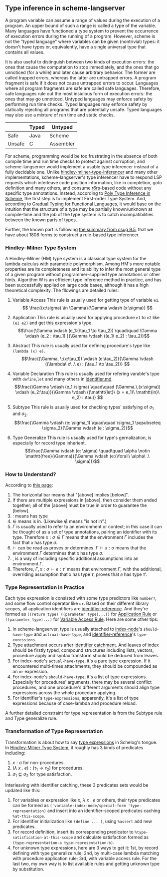 ## Type inference in scheme-langserver

A program variable can assume a range of values during the execution of a program. An upper bound of such a range is called a type of the variable. Many languages have functioned a type system to prevent the occurrence of execution errors during the running of a program. However, scheme is not the "typed language" where variables can be given (nontrivial) types: it doesn't have types or, equivalently, have a single universal type that contains all values. 

It is also useful to distinguish between two kinds of execution errors: the ones that cause the computation to stop immediately, and the ones that go unnoticed (for a while) and later cause arbitrary behavior. The former are called trapped errors, whereas the latter are untrapped errors. A program fragment is safe if it does not cause untrapped errors to occur. Languages where all program fragments are safe are called safe languages. Therefore, safe languages rule out the most insidious form of execution errors: the ones that may go unnoticed. Untyped languages may enforce safety by performing run time checks. Typed languages may enforce safety by statically rejecting all programs that are potentially unsafe. Typed languages may also use a mixture of run time and static checks.


|        | Typed | Untyped   |
|--------|-------|-----------|
| Safe   | Java  | Scheme    |
| Unsafe | C     | Assembler |

For scheme, programming would be too frustrating in the absence of both compile time and run time checks to protect against corruption, and scheme-langserver would implement a usable type inferencer instead of a fully decidable one. Unlike [hindley-milner-type-inferencer](https://github.com/webyrd/hindley-milner-type-inferencer) and many other implementations, scheme-langserver's type inferencer have to respond LSP requests which interleave code position information, like in completion, goto definition and many others, and consume [r6rs](http://www.r6rs.org/)-based code without any specific type annotations. Instead, according to [Poly Type Inference in Scheme](https://core.ac.uk/download/pdf/38891838.pdf), the first step is to implement First-order Type System. And, according to [Gradual Typing for Functional Languages](https://www.cs.indiana.edu/~lkuper/talks/gradual/gradual.pdf), it would base on the intuition that the structure of a type may be partially known/unknown at compile-time and the job of the type system is to catch incompatibilities between the known parts of types. 

Further, the known part is following [the summary from csug 9.5](https://cisco.github.io/ChezScheme/csug9.5/summary.html#./summary:h0), that we have about 1808 forms to construct a rule-based type inferencer.

### Hindley–Milner Type System
A Hindley–Milner (HM) type system is a classical type system for the lambda calculus with parametric polymorphism. Among HM's more notable properties are its completeness and its ability to infer the most general type of a given program without programmer-supplied type annotations or other hints. Algorithm W is an efficient type inference method in practice, and has been successfully applied on large code bases, although it has a high theoretical complexity. The fllowings are detailed rules:
1. Variable Access 
This rule is usually used for getting type of variable `e1`.
$$ \frac{(x:\sigma) \in \Gamma}{\Gamma \vdash (x:\sigma)} $$ 

2. Application
This rule is usually used for applying procedure `e1` to `e2` like `(e1 e2)` and get this expression's type.
$$\frac{\Gamma \vdash (e_1:(\tau_1 \to \tau_2)) \quad\quad \Gamma \vdash (e_2 : \tau_1) }{\Gamma \vdash ((e_1\ e_2) : \tau_2)}$$

3. Abstract
This rule is usually used for defining procedure's type like `(lambda (x) e)`.
$$\frac{(\Gamma, \;(x:\tau_1)) \vdash (e:\tau_2)}{\Gamma \vdash ((\lambda\ x\ .\ e) : (\tau_1 \to \tau_2))} $$

4. Variable Declaration
This rule is usually used for refering varable's type with `define`,`let` and many others in [identifier.md](./identifier.md).
$$\frac{\Gamma \vdash (e_1:\sigma) \quad\quad (\Gamma,\,(x:\sigma)) \vdash (e_2:\tau)}{\Gamma \vdash ((\mathtt{let}\ (x = e_1)\ \mathtt{in}\ e_2) : \tau)} $$

5. Subtype
This rule is usually used for checking types' satisfying of $\sigma_1$ and $\sigma_2$.
$$\frac{\Gamma \vdash (e: \sigma_1) \quad\quad \sigma_1 \sqsubseteq \sigma_2}{\Gamma \vdash (e : \sigma_2)}$$

6. Type Generalize
This rule is usually used for type's gernalization, is especially for record type inherient.
$$\frac{\Gamma \vdash (e: \sigma) \quad\quad \alpha \notin \mathtt{free}(\Gamma)}{\Gamma \vdash (e:(\forall\ \alpha\ .\ \sigma))}$$

### How to Understand?
According to [this page](https://stackoverflow.com/questions/12532552/what-part-of-hindley-milner-do-you-not-understand/12535304#12535304):
1. The horizontal bar means that "[above] implies [below]".
2. If there are multiple expressions in [above], then consider them anded together; all of the [above] must be true in order to guarantee the [below].
3. $:$ means has type 
4. $\in$ means is in. (Likewise $\not\in$ means "is not in".)
5. $\Gamma$ is usually used to refer to an environment or context; in this case it can be thought of as a set of type annotations, pairing an identifier with its type. Therefore $x : \sigma \in \Gamma$ means that the environment $\Gamma$ includes the fact that $x$ has type $\sigma$.
6. $\vdash$ can be read as proves or determines. $\Gamma \vdash x:\sigma$ means that the environment $\Gamma$ determines that $x$ has type $\sigma$.
7. $,$ is a way of including specific additional assumptions into an environment $\Gamma$. 
8. Therefore, $\Gamma, x : \sigma \vdash e : \tau'$ means that environment $\Gamma$, with the additional, overriding assumption that $x$ has type $\tau$, proves that $e$ has type $\tau'$.

### Type Representation in Practice
Each type expression is consisted with some type predictors like `number?`, and some flow control operator like `or`. Based on their different library scopes, all application identifiers are [identifier-reference](../../analysis/identifier/reference.sls). And they're formed as `((return type) ((parameter type)...))` for [Application Rule](#hindleymilner-type-system) or `((parameter type)...)` for [Variable Access Rule](#hindleymilner-type-system). Here are some other tips:
1. In scheme-langserver, type is usually attached to [index-node](../../virtual-file-system/index-node.sls)'s `should-have-type` and `actrual-have-type`, and [identifier-reference](../../analysis/identifier/reference.sls)'s `type-exressions`.  
2. Type attachment occurs after [identifier catchment](./identifier.md). And leaves of index should be firstly typed, compound structures including lists, vectors, procedure apply and syntax transform should be deduced from leaves. 
3. For index-node's `actual-have-type`, it's a pure type expression. If it encountered multi-times attachments, they should be compounded as an `or` expression.
4. For index-node's `should-have-type`, it's a list of type expressions. Especially for procedures' arguments, there may be several conflict procedures, and one procedure's different arguments should align type expressions across the whole procedure applying.  
5. For identifier's `type-expressions`, apparently, it's a list of type expressions because of case-lambda and procedure reload.

A further detailed constraint for type representation is from the Subtype rule and Type generalize rule.

### Transformation of Type Representation
Transformation is about how to say [type expressions](#type-representation-in-practice) in Schelog's tongue. In [Hindley-Milner Type System](#hindley–milner-type-system), it roughly has 3 kinds of predicates including:
1. $x:\sigma$ for non-procedures.
2. $(\lambda\ x\ .\ e) : (\tau_1 \to \tau_2)$ for procedures.
3. $\sigma_1 \sqsubseteq \sigma_2$ for type satisfaction.

Interleaving with identifier catching, these 3 predicates sets would be updated like this:
1. For variables or expression like $x$, $\lambda\ x\ .\ e$ or others, their type predicates can be formed as `('variable-index-node/special-form 'type-representation)` and insert into an identifier-scoped predicates caching `%at-this-scope`.
2. For identifier initialization like `(define ... )`, using `%assert` add new predicates.
3. For record definition, insert its corresponding predicator to `%type-satisfication-at-this-scope` and calculate satisfaction formed as `(type-representation-a type-representation-b)`.
4. For unknown type expressions, here are 3 ways to get it: 1st, by record defining with type generalize rule; 2nd, by multi-case lambda matching with procedure application rule; 3rd, with variable access rule. For the last two, my own way is to list available rules and getting unknown type by substitution.